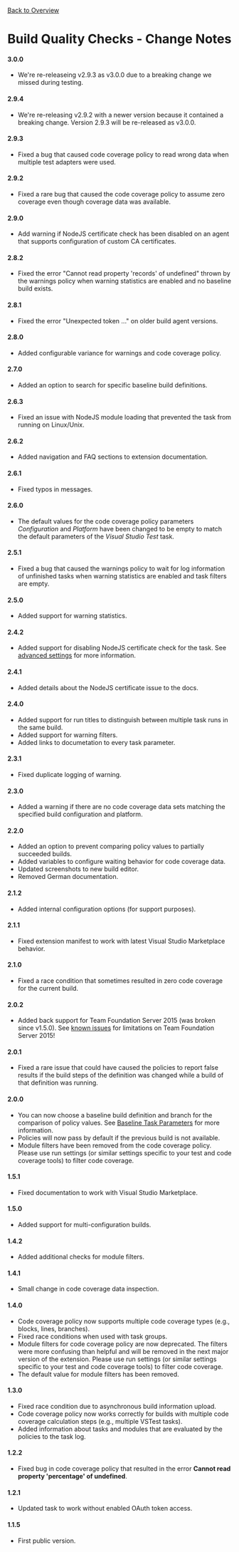 [Back to Overview](./overview.md)

# Build Quality Checks - Change Notes

#### 3.0.0
- We're re-releaseing v2.9.3 as v3.0.0 due to a breaking change we missed during testing.

#### 2.9.4
- We're re-releasing v2.9.2 with a newer version because it contained a breaking change. Version 2.9.3 will be re-released as v3.0.0.

#### 2.9.3
- Fixed a bug that caused code coverage policy to read wrong data when multiple test adapters were used.

#### 2.9.2
- Fixed a rare bug that caused the code coverage policy to assume zero coverage even though coverage data was available.

#### 2.9.0
- Add warning if NodeJS certificate check has been disabled on an agent that supports configuration of custom CA certificates.

#### 2.8.2
- Fixed the error "Cannot read property 'records' of undefined" thrown by the warnings policy when warning statistics are enabled
  and no baseline build exists.

#### 2.8.1
- Fixed the error "Unexpected token ..." on older build agent versions.

#### 2.8.0
- Added configurable variance for warnings and code coverage policy.

#### 2.7.0
- Added an option to search for specific baseline build definitions.

#### 2.6.3
- Fixed an issue with NodeJS module loading that prevented the task from running on Linux/Unix.

#### 2.6.2
- Added navigation and FAQ sections to extension documentation.

#### 2.6.1
- Fixed typos in messages.

#### 2.6.0
- The default values for the code coverage policy parameters _Configuration_ and _Platform_ have been changed to be empty to match the default
  parameters of the _Visual Studio Test_ task.
  
#### 2.5.1
- Fixed a bug that caused the warnings policy to wait for log information of unfinished tasks when warning statistics are enabled and
  task filters are empty.
  
#### 2.5.0
- Added support for warning statistics.

#### 2.4.2
- Added support for disabling NodeJS certificate check for the task. See [advanced settings](./overview.md#advanced) for more
  information.

#### 2.4.1
- Added details about the NodeJS certificate issue to the docs.

#### 2.4.0
- Added support for run titles to distinguish between multiple task runs in the same build.
- Added support for warning filters.
- Added links to documetation to every task parameter.

#### 2.3.1
- Fixed duplicate logging of warning.

#### 2.3.0
- Added a warning if there are no code coverage data sets matching the specified build configuration and platform.

#### 2.2.0
- Added an option to prevent comparing policy values to partially succeeded builds.
- Added variables to configure waiting behavior for code coverage data.
- Updated screenshots to new build editor.
- Removed German documentation.

#### 2.1.2
- Added internal configuration options (for support purposes).

#### 2.1.1
- Fixed extension manifest to work with latest Visual Studio Marketplace behavior.

#### 2.1.0
- Fixed a race condition that sometimes resulted in zero code coverage for the current build.

#### 2.0.2
- Added back support for Team Foundation Server 2015 (was broken since v1.5.0). See [known issues](./overview.md#known-issues)
  for limitations on Team Foundation Server 2015!

#### 2.0.1
- Fixed a rare issue that could have caused the policies to report false results if the build steps of the definition was
  changed while a build of that definition was running.
  
#### 2.0.0
- You can now choose a baseline build definition and branch for the comparison of policy values. See
  [Baseline Task Parameters](https://github.com/almtcger/VstsExtensions/blob/master/BuildQualityChecks/en-US/overview.md#baseline)
  for more information.
- Policies will now pass by default if the previous build is not available.
- Module filters have been removed from the code coverage policy. Please use run settings (or similar settings specific to your test
  and code coverage tools) to filter code coverage.

#### 1.5.1
- Fixed documentation to work with Visual Studio Marketplace.

#### 1.5.0
- Added support for multi-configuration builds.

#### 1.4.2
- Added additional checks for module filters.

#### 1.4.1
- Small change in code coverage data inspection.

#### 1.4.0
- Code coverage policy now supports multiple code coverage types (e.g., blocks, lines, branches).
- Fixed race conditions when used with task groups.
- Module filters for code coverage policy are now deprecated. The filters were more confusing than helpful and will be removed in
  the next major version of the extension. Please use run settings (or similar settings specific to your test and code coverage tools)
  to filter code coverage.
- The default value for module filters has been removed.

#### 1.3.0
- Fixed race condition due to asynchronous build information upload.
- Code coverage policy now works correctly for builds with multiple code coverage calculation steps (e.g., multiple VSTest tasks).
- Added information about tasks and modules that are evaluated by the policies to the task log.

#### 1.2.2
- Fixed bug in code coverage policy that resulted in the error **Cannot read property 'percentage' of undefined**.

#### 1.2.1
- Updated task to work without enabled OAuth token access.

#### 1.1.5
- First public version.